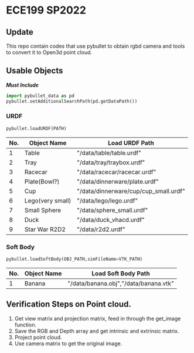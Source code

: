 # ECE199 SP2022


## Update
This repo contain codes that use pybullet to obtain rgbd camera and tools to convert it to Open3d point cloud. 

## Usable Objects
***Must Include***
```python
import pybullet_data as pd
pybullet.setAdditionalSearchPath(pd.getDataPath())
```
### URDF
```python
pybullet.loadURDF(PATH)
```
|No.|Object Name|Load URDF Path|
|----|---|----|
|1|Table|"/data/table/table.urdf"|
|2|Tray|"/data/tray/traybox.urdf"|
|3|Racecar|"/data/racecar/racecar.urdf"|
|4|Plate(Bowl?)|"/data/dinnerware/plate.urdf"|
|5|Cup|"/data/dinnerware/cup/cup_small.urdf"|
|6|Lego(very small)|"/data/lego/lego.urdf"|
|7|Small Sphere|"/data/sphere_small.urdf"|
|8|Duck|"/data/duck_vhacd.urdf"|
|9|Star War R2D2|"/data/r2d2.urdf"|

### Soft Body
```python
pybullet.loadSoftBody(OBJ_PATH,simFileName=VTK_PATH)
```
|No.|Object Name|Load Soft Body Path|
|----|---|----|
|1|Banana|"/data/banana.obj","/data/banana.vtk"|

## Verification Steps on Point cloud. 

1. Get view matrix and projection matrix, feed in through the get_image function.
2. Save the RGB and Depth array and get intrinsic and extrinsic matrix.
3. Project point cloud.
4. Use camera matrix to get the original image. 

